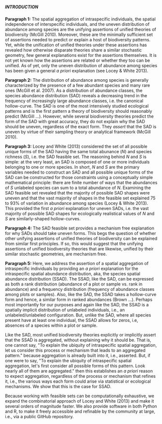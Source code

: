 ##### INTRODUCTION

**Paragraph 1:** The spatial aggregation of intraspecific individuals, the spatial independence of interspecific individuals, and the uneven distribution of abundance among species are the unifying assertions of unified theories of biodiversity (McGill 2010). 
Moreover, these are the minimally sufficient set of assertions needed to predict or explain a host of biodiversity patterns. 
Yet, while the unification of unified theories under these assertions has revealed how otherwise disparate theories share a similar stochastic geometry, few general explanations exist for the assertions themselves. 
It is not yet known how the assertions are related or whether they too can be unified. 
As of yet, only the uneven distribution of abundance among species has been given a general *a priori* explanation (see Locey & White 2013).

**Paragraph 2:** The distribution of abundance among species is generally characterized by the presence of a few abundant species and many rare ones (McGill et al. 2007).
As a distribution of abundance classes, the species abundance distribution (SAD) reveals a decreasing trend in the frequency of increasingly large abundance classes, i.e. the canonical hollow-curve.
The SAD is one of the most intensively studied ecological patterns and is the first pattern a theory of biodiversity should reasonably predict (McGill ...). 
However, while several biodiversity theories predict the form of the SAD with great accuracy, they do not explain why the SAD should be uneven, regardless of the exact form. 
They *assert* that the SAD is uneven by virtue of their sampling theory or analytical framework (McGill 2010).

**Paragraph 3:** Locey and White (2013) considered the set of all possible unique forms of the SAD having the same total abunance (*N*) and species richness (*S*), i.e. the SAD feasible set. 
The reasoning behind *N* and *S* is simple: at the very least, an SAD is composed of one or more individuals belonging to one or more species.
In short, *N* and *S* are the primary variables needed to construct an SAD and all possible unique forms of the SAD can be constructed for those constraints using a conceptually simple mathematical principle: there are finite number of ways that the abundances of *S* unlabeled species can sum to a total abundance of *N*.
Examining the SAD feasible set revealed that the majority of possible SAD shapes were uneven and that the vast majority of shapes in the feasible set explained 75 to 93% of variation in abundance among species (Locey & White 2013).
This provided the first *a priori* explanation for uneven SADs, i.e. the vast majority of possible SAD shapes for ecologically realistical values of *N* and *S* are similarly-shaped hollow-curves.

**Paragraph 4:** The SAD feasible set provides a mechanism free explanation for why SADs should take uneven forms.
This begs the question of whether other unifying assertions of unified theories of biodiversity can be explained from similar first principles.
If so, this would suggest that the unifying assertions of unified biodiversity theories that are likewise, unified by their similar stochastic geometries, are mechanism free.

**Paragraph 5:**
Here, we address the assertion of a spatial aggregation of intraspecific individuals by providing an *a priori* explanation for the intraspecific spatial abundance distribution, aka, the species spatial abundance distribution (SSAD). The SSAD, like the SAD, can be expressed as both a rank distribution (abundance of a plot or sample vs. rank in abundance) and a frequency distribution (frequency of abundance classes among plots or samples). Also, like the SAD, the SSAD takes a hollow-curve form and hence, a similar form in ranked abundances (Brown ...). Perhaps most importantly for our purposes and again like the SAD, the SSAD is a spatially implicit distribution of unlabeled individuals, i.e., an unlabeled/unlabeled configuration. But, unlike the SAD, where all species present have at least one individual, the SSAD allows for zeros, i.e, absences of a species within a plot or sample.

Like the SAD, most unified biodiversity theories explicitly or implicitly assert that the SSAD is aggregated, without explaining why it should be. That is, one cannot say, "To explain the ubiquity of intraspecific spatial aggregation, let us consider this process or mechanism that leads to an aggregated pattern." because aggregation is already built into it, i.e., asserted. But, if one were to say, "To explain the ubiquity of intraspecific spatial aggregation, let's first consider all possible forms of this pattern. Look nearly all of them are aggregated." then this establishes an *a priori* reason to expect aggregation, regardless of the process or mechanism that refines it, i.e., the various ways each form could arise via statistical or ecological mechanisms. We show that this is the case for SSAD.

Because working with feasible sets can be computationally exhaustive, we expand the combinatorial approach of Locey and White (2013) and make it several orders of magnitude faster. We also provide software in both Python and R, to make it freely accessible and refinable by the community at large, i.e., via a public GitHub repository.